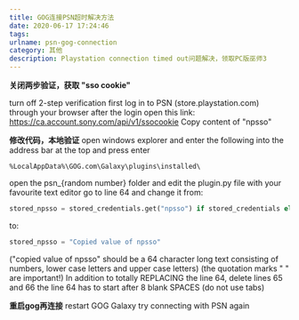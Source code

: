 ```yaml
---
title: GOG连接PSN超时解决方法
date: 2020-06-17 17:24:46
tags: 
urlname: psn-gog-connection
category: 其他
description: Playstation connection timed out问题解决，领取PC版巫师3
---
```

**关闭两步验证，获取 "sso cookie"**

turn off 2-step verification first
log in to PSN (store.playstation.com) through your browser
after the login open this link: https://ca.account.sony.com/api/v1/ssocookie
Copy content of "npsso"

**修改代码，本地验证** 
open windows explorer and enter the following into the address bar at the top and press enter

```text
%LocalAppData%\GOG.com\Galaxy\plugins\installed\
```
open the psn_{random number} folder and edit the plugin.py file with your favourite text editor
go to line 64 and change it from:
```python
stored_npsso = stored_credentials.get("npsso") if stored_credentials else None
```
to:
```python
stored_npsso = "Copied value of npsso"
```
("copied value of npsso" should be a 64 character long text consisting of numbers, lower case letters and upper case letters)   (the quotation marks " " are important!)
In addition to totally REPLACING the line 64, delete lines 65 and 66
the line 64 has to start after 8 blank SPACES (do not use tabs)

**重启gog再连接**
restart GOG Galaxy
try connecting with PSN again 